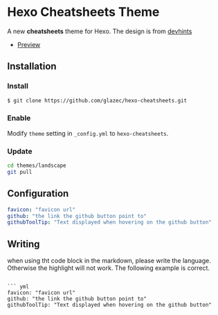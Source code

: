 # Hexo Cheatsheets Theme

A new **cheatsheets** theme for Hexo.
The design is from [devhints](http://devhints.io)

- [Preview](http://cheatsheets.inevitable.tech)

## Installation

### Install

```bash
$ git clone https://github.com/glazec/hexo-cheatsheets.git
```

### Enable

Modify `theme` setting in `_config.yml` to `hexo-cheatsheets`.

### Update

```bash
cd themes/landscape
git pull
```

## Configuration

```yml
favicon: "favicon url"
github: "the link the github button point to"
githubToolTip: "Text displayed when hovering on the github button"
```

## Writing

when using tht code block in the markdown, please write the language. Otherwise the highlight will not work.
The following example is correct.

````

``` yml
favicon: "favicon url"
github: "the link the github button point to"
githubToolTip: "Text displayed when hovering on the github button"
````

```

```
